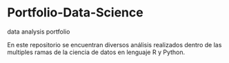 # Portfolio-Data-Science
data analysis portfolio

En este repositorio se encuentran diversos análisis realizados dentro de las multiples ramas de la ciencia de datos en lenguaje R y Python.
